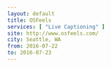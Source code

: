 ```yaml
---
layout: default
title: OSFeels
services: [ "Live Captioning" ]
site: http://www.osfeels.com/
city: Seattle, WA
from: 2016-07-22
to: 2016-07-23
---
```


